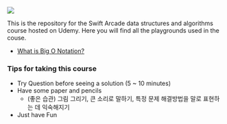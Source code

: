 ![](images/banner.png)

This is the repository for the Swift Arcade data structures and algorithms course hosted on Udemy. Here you will find all the playgrounds used in the couse.


- [What is Big O Notation?](1-BigO/README.md)


### Tips for taking this course
- Try Question before seeing a solution (5 ~ 10 minutes)
- Have some paper and pencils
  - (좋은 습관) 그림 그리기, 큰 소리로 말하기, 특정 문제 해결방법을 말로 표현하는 데 익숙해지기
- Just have Fun
